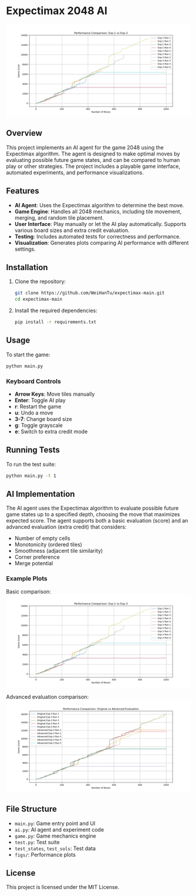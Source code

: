 # Expectimax 2048 AI

![Comparison Plot](figs/plot_comparison.png)

## Overview
This project implements an AI agent for the game 2048 using the Expectimax algorithm. The agent is designed to make optimal moves by evaluating possible future game states, and can be compared to human play or other strategies. The project includes a playable game interface, automated experiments, and performance visualizations.

## Features
- **AI Agent**: Uses the Expectimax algorithm to determine the best move.
- **Game Engine**: Handles all 2048 mechanics, including tile movement, merging, and random tile placement.
- **User Interface**: Play manually or let the AI play automatically. Supports various board sizes and extra credit evaluation.
- **Testing**: Includes automated tests for correctness and performance.
- **Visualization**: Generates plots comparing AI performance with different settings.

## Installation
1. Clone the repository:
    ```sh
    git clone https://github.com/WeiHanTu/expectimax-main.git
    cd expectimax-main
    ```
2. Install the required dependencies:
    ```sh
    pip install -r requirements.txt
    ```

## Usage
To start the game:
```sh
python main.py
```

### Keyboard Controls
- **Arrow Keys**: Move tiles manually
- **Enter**: Toggle AI play
- **r**: Restart the game
- **u**: Undo a move
- **3-7**: Change board size
- **g**: Toggle grayscale
- **e**: Switch to extra credit mode

## Running Tests
To run the test suite:
```sh
python main.py -t 1
```

## AI Implementation
The AI agent uses the Expectimax algorithm to evaluate possible future game states up to a specified depth, choosing the move that maximizes expected score. The agent supports both a basic evaluation (score) and an advanced evaluation (extra credit) that considers:
- Number of empty cells
- Monotonicity (ordered tiles)
- Smoothness (adjacent tile similarity)
- Corner preference
- Merge potential

### Example Plots
Basic comparison:
![Comparison Plot](figs/plot_comparison.png)

Advanced evaluation comparison:
![Advanced Comparison Plot](figs/plot_advanced_comparison.png)

## File Structure
- `main.py`: Game entry point and UI
- `ai.py`: AI agent and experiment code
- `game.py`: Game mechanics engine
- `test.py`: Test suite
- `test_states`, `test_sols`: Test data
- `figs/`: Performance plots

## License
This project is licensed under the MIT License.